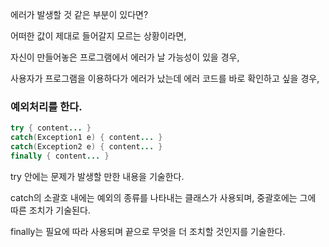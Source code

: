 
에러가 발생할 것 같은 부분이 있다면?

어떠한 값이 제대로 들어갈지 모르는 상황이라면, 

자신이 만들어놓은 프로그램에서 에러가 날 가능성이 있을 경우,

사용자가 프로그램을 이용하다가 에러가 났는데 에러 코드를 바로 확인하고 싶을 경우,

### 예외처리를 한다.

```java
try { content... }
catch(Exception1 e) { content... }
catch(Exception2 e) { content... }
finally { content... }
```


try 안에는 문제가 발생할 만한 내용을 기술한다.

catch의 소괄호 내에는 예외의 종류를 나타내는 클래스가 사용되며, 중괄호에는 그에 따른 조치가 기술된다.

finally는 필요에 따라 사용되며 끝으로 무엇을 더 조치할 것인지를 기술한다.
